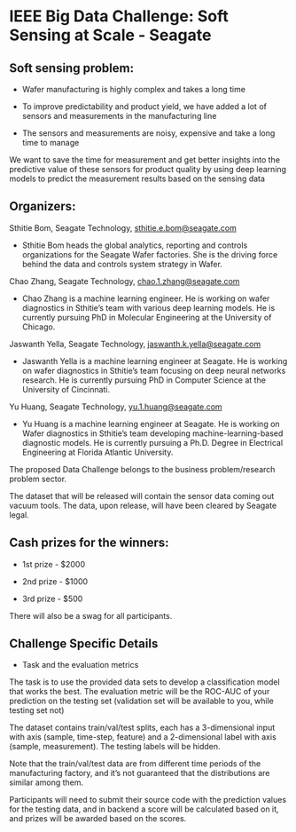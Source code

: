 # IEEE Big Data Challenge: Soft Sensing at Scale - Seagate

## Soft sensing problem: 

* Wafer manufacturing is highly complex and takes a long time 

* To improve predictability and product yield, we have added a lot of sensors and measurements in the manufacturing line 

* The sensors and measurements are noisy, expensive and take a long time to manage 

We want to save the time for measurement and get better insights into the predictive value of these sensors for product quality by using deep learning models to predict the measurement results based on the sensing data 

 

## Organizers:  

Sthitie Bom, Seagate Technology, sthitie.e.bom@seagate.com  

* Sthitie Bom heads the global analytics, reporting and controls organizations for the 	Seagate Wafer factories. She is the driving force behind the data and controls system 	strategy in Wafer.  

Chao Zhang, Seagate Technology, chao.1.zhang@seagate.com  

* Chao Zhang is a machine learning engineer. He is working on wafer diagnostics in 		Sthitie’s team with various deep learning models. He is currently pursuing PhD in 		Molecular Engineering at the University of Chicago. 

Jaswanth Yella, Seagate Technology, jaswanth.k.yella@seagate.com  

* Jaswanth Yella is a machine learning engineer at Seagate. He is working on wafer diagnostics in Sthitie’s team focusing on deep neural networks research. He is currently pursuing PhD in Computer Science at the University of Cincinnati. 

Yu Huang, Seagate Technology, yu.1.huang@seagate.com  

* Yu Huang is a machine learning engineer at Seagate. He is working on Wafer diagnostics in Sthitie’s team developing machine-learning-based diagnostic models. He is currently pursuing a Ph.D. Degree in Electrical Engineering at Florida Atlantic University. 

The proposed Data Challenge belongs to the business problem/research problem sector. 

The dataset that will be released will contain the sensor data coming out vacuum tools. The data, upon release, will have been cleared by Seagate legal.  

 

## Cash prizes for the winners: 

* 1st prize - $2000 

* 2nd prize - $1000 

* 3rd prize - $500 

There will also be a swag for all participants. 

 

 

## Challenge Specific Details 
 

* Task and the evaluation metrics 

The task is to use the provided data sets to develop a classification model that works the best. The evaluation metric will be the ROC-AUC of your prediction on the testing set (validation set will be available to you, while testing set not) 

The dataset contains train/val/test splits, each has a 3-dimensional input with axis (sample, time-step, feature) and a 2-dimensional label with axis (sample, measurement). The testing labels will be hidden.  

Note that the train/val/test data are from different time periods of the manufacturing factory, and it’s not guaranteed that the distributions are similar among them. 

 

Participants will need to submit their source code with the prediction values for the testing data, and in backend a score will be calculated based on it, and prizes will be awarded based on the scores. 

 
 
